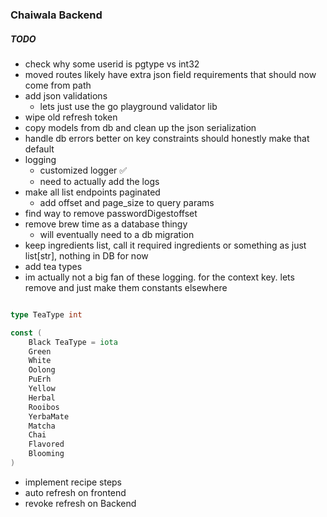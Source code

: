 ### Chaiwala Backend

##### TODO

- check why some userid is pgtype vs int32
- moved routes likely have extra json field requirements that should now come from path
- add json validations
    - lets just use the go playground validator lib
- wipe old refresh token
- copy models from db and clean up the json serialization
- handle db errors better on key constraints should honestly make that default
- logging
    - customized logger ✅
    - need to actually add the logs
- make all list endpoints paginated
  - add offset and page_size to query params
- find way to remove passwordDigestoffset
- remove brew time as a database thingy
    - will eventually need to a db migration
- keep ingredients list, call it required ingredients or something as just list[str], nothing in DB for now
- add tea types
- im actually not a big fan of these logging. for the context key. lets remove and just make them constants elsewhere
```go

type TeaType int

const (
	Black TeaType = iota
	Green
	White
	Oolong
	PuErh
	Yellow
	Herbal
	Rooibos
	YerbaMate
	Matcha
	Chai
	Flavored
	Blooming
)
```
- implement recipe steps
- auto refresh on frontend
- revoke refresh on Backend
